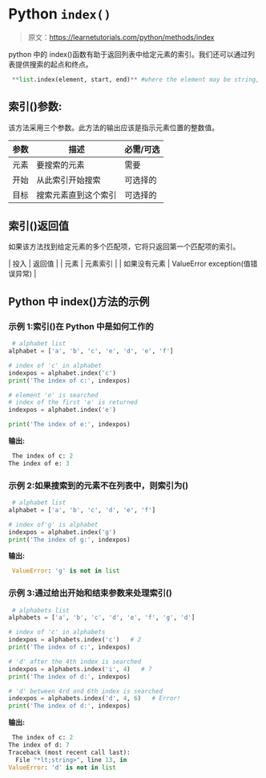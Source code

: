 # Python `index()`

> 原文：<https://learnetutorials.com/python/methods/index>

python 中的 index()函数有助于返回列表中给定元素的索引。我们还可以通过列表提供搜索的起点和终点。

```py
 **list.index(element, start, end)** #where the element may be string, number, list, etc 

```

## 索引()参数:

该方法采用三个参数。此方法的输出应该是指示元素位置的整数值。

| 参数 | 描述 | 必需/可选 |
| --- | --- | --- |
| 元素 | 要搜索的元素 | 需要 |
| 开始 | 从此索引开始搜索 | 可选择的 |
| 目标 | 搜索元素直到这个索引 | 可选择的 |

## 索引()返回值

如果该方法找到给定元素的多个匹配项，它将只返回第一个匹配项的索引。

| 投入 | 返回值 |
| 元素 | 元素索引 |
| 如果没有元素 | ValueError exception(值错误异常) |

## Python 中 index()方法的示例

### 示例 1:索引()在 Python 中是如何工作的

```py
 # alphabet list
alphabet = ['a', 'b', 'c', 'e', 'd', 'e', 'f']

# index of 'c' in alphabet
indexpos = alphabet.index('c')
print('The index of c:', indexpos)

# element 'e' is searched
# index of the first 'e' is returned
indexpos = alphabet.index('e')

print('The index of e:', indexpos) 

```

**输出:**

```py
 The index of c: 2
The index of e: 3 
```

### 示例 2:如果搜索到的元素不在列表中，则索引为()

```py
 # alphabet list
alphabet = ['a', 'b', 'c', 'd', 'e', 'f']

# index of'g' is alphabet
indexpos = alphabet.index('g')
print('The index of g:', indexpos) 

```

**输出:**

```py
 ValueError: 'g' is not in list 
```

### 示例 3:通过给出开始和结束参数来处理索引()

```py
 # alphabets list
alphabets = ['a', 'b', 'c', 'd', 'e', 'f', 'g', 'd']

# index of 'c' in alphabets
indexpos = alphabets.index('c')   # 2
print('The index of c:', indexpos)

# 'd' after the 4th index is searched
indexpos = alphabets.index('i', 4)   # 7
print('The index of d:', indexpos)

# 'd' between 4rd and 6th index is searched
indexpos = alphabets.index('d', 4, 6)   # Error!
print('The index of d:', indexpos) 

```

**输出:**

```py
 The index of c: 2
The index of d: 7
Traceback (most recent call last):
  File "*lt;string>", line 13, in 
ValueError: 'd' is not in list 
```